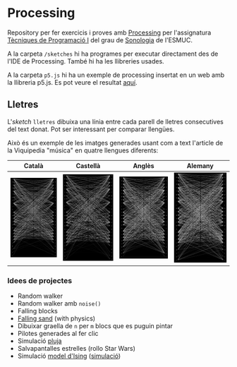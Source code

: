 # Processing

Repository per fer exercicis i proves amb [Processing](https://processing.org/) per l'assignatura [Tècniques de Programació I](https://www.esmuc.cat/wp-content/uploads/2021/12/Tecniques-de-programacio-I.pdf) del grau de [Sonologia](https://www.esmuc.cat/estudis/grau/sonologia/sonologia/) de l'ESMUC.

A la carpeta `/sketches` hi ha programes per executar directament des de l'IDE de Processing. També hi ha les llibreries usades.

A la carpeta `p5.js` hi ha un exemple de processing insertat en un web amb la llibreria p5.js. Es pot veure el resultat [aquí](https://stratocastero.github.io/Processing/p5.js/).

## Lletres

L'_sketch_ `lletres` dibuixa una línia entre cada parell de lletres consecutives del text donat. Pot ser interessant per comparar llengües.

Això és un exemple de les imatges generades usant com a text l'article de la Viquipedia "música" en quatre llengues diferents:

| Català | Castellà | Anglès | Alemany |
|--------|----------|--------|---------|
| ![gràfica generada amb l'article de la wikipedia "música" en català](img/image.png)  |  ![gràfica generada amb l'article de la wikipedia "música" en castellà](img/image-1.png) | ![gràfica generada amb l'article de la wikipedia "música" en anglès](img/image-2.png) | ![gràfica generada amb l'article de la wikipedia "música" en alemany](img/image-3.png) |


### Idees de projectes

- Random walker
- Random walker amb `noise()`
- Falling blocks
- [Falling sand](https://www.youtube.com/watch?v=L4u7Zy_b868&ab_channel=TheCodingTrain) (with physics)
- Dibuixar graella de `n` per `m` blocs que es puguin pintar
- Pilotes generades al fer clic
- Simulació [pluja](https://www.youtube.com/watch?v=KkyIDI6rQJI)
- Salvapantalles estrelles (rollo Star Wars)
- Simulació [model d'Ising](https://physics.weber.edu/schroeder/software/demos/isingmodel.html) ([simulació](https://physics.weber.edu/schroeder/software/demos/isingmodel.html))